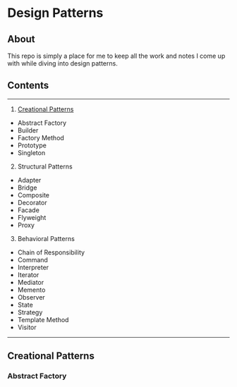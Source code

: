 # Design Patterns

## About

This repo is simply a place for me to keep all the work and notes I come up with while diving into design patterns.

## Contents
-----
1. [Creational Patterns](#creational-patterns)
  - Abstract Factory
  - Builder
  - Factory Method
  - Prototype
  - Singleton
2. Structural Patterns
  - Adapter
  - Bridge
  - Composite
  - Decorator
  - Facade
  - Flyweight
  - Proxy
3. Behavioral Patterns
  - Chain of Responsibility
  - Command
  - Interpreter
  - Iterator
  - Mediator
  - Memento
  - Observer
  - State
  - Strategy
  - Template Method
  - Visitor
-----
## Creational Patterns

### Abstract Factory
